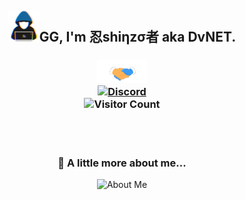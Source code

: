 <!DOCTYPE html>
<!-- ---------------------------------------------------------------------------------------------------- -->
<div align="center">
    <h2><img src="https://github.com/0xAbdulKhalid/0xAbdulKhalid/raw/main/assets/mdImages/about_me.gif" alt="Profile Image"
        width="50px">GG, I'm 忍shiηzσ者 aka DvNET.</h2>
    <h3>
        <img src="https://github.com/0xAbdulKhalid/0xAbdulKhalid/raw/main/assets/mdImages/handshake.gif" alt="Handshake"
            width="80"><br>
        <a href="https://discord.com/users/1083102293496451108">
            <img src="https://img.shields.io/badge/Discord-%235865F2.svg?style=for-the-badge&logo=discord&logoColor=white" alt="Discord">
        </a> <br>
        <img src="https://komarev.com/ghpvc/?username=Pahasara&color=blue" alt="Visitor Count">
    </h3>
    <br> <br>
</div>
<!-- ---------------------------------------------------------------------------------------------------- -->

<div align="center">
    <h3 style="padding:0;"><b>👻 A little more about me...</b></h3>
    <img src="https://github.com/Pahasara/Pahasara/assets/46932317/2268c96b-51db-4585-8bff-140186dce428" alt="About Me"
        width="560">
</div>
<!-- ---------------------------------------------------------------------------------------------------- -->
